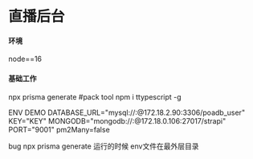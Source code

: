 # 直播后台

#### 环境
node==16

#### 基础工作
npx prisma generate
#pack tool
npm i ttypescript -g 


ENV DEMO
DATABASE_URL="mysql://<USER>:<PWD>@172.18.2.90:3306/poadb_user"
KEY="KEY"
MONGODB="mongodb://<USER>:<PWD>@172.18.0.106:27017/strapi"
PORT="9001"
pm2Many=false


bug
npx prisma generate 运行的时候
env文件在最外层目录


